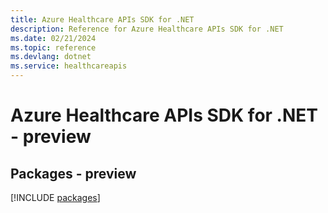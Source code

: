 ```yaml
---
title: Azure Healthcare APIs SDK for .NET
description: Reference for Azure Healthcare APIs SDK for .NET
ms.date: 02/21/2024
ms.topic: reference
ms.devlang: dotnet
ms.service: healthcareapis
---
```

# Azure Healthcare APIs SDK for .NET - preview
## Packages - preview
[!INCLUDE [packages](healthcare-apis-index.md)]